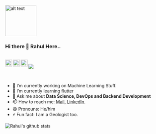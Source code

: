 <img src="https://github.com/rahul799/rahul799/blob/master/Hi.gif" alt="alt text" width="100" height="100" />

### Hi there 👋 Rahul Here..

<br/>
<a href="https://twitter.com/rahul_79911">
  <img align="left" alt="Rahul Agrawal | Twitter" width="22px" src="https://cdn.jsdelivr.net/npm/simple-icons@v3/icons/twitter.svg" />
</a>
<a href="https://www.linkedin.com/in/rahul-agrawal-0958a416a">
  <img align="left" alt="Rahul's LinkdeIN" width="22px" src="https://cdn.jsdelivr.net/npm/simple-icons@v3/icons/linkedin.svg" />
</a>
<a href="https://leetcode.com/rahul799/">
  <img align="left" alt="Rahul's Leetcode" width="22px" src="https://cdn.jsdelivr.net/npm/simple-icons@v3/icons/leetcode.svg" />
</a>

![](https://visitor-badge.glitch.me/badge?page_id=rahul799.rahul799)

<br />

- 🔭 I’m currently working on Machine Learning Stuff.
- 🌱 I’m currently learning flutter
- 💬 Ask me about **Data Science, DevOps and Backend Development**
- 📫 How to reach me: [Mail](mailto:rahulagrawal799110@gmail.com), [LinkedIn](https://www.linkedin.com/in/rahul-agrawal-0958a416a).
- 😄 Pronouns: He/him
- ⚡ Fun fact: I am a Geologist too.

![Rahul's github stats](https://github-readme-stats.vercel.app/api?username=rahul799&show_icons=true&hide_border=true)
